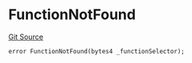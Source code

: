 # FunctionNotFound
[Git Source](https://github.com/thrackle-io/Tron/blob/68f4a826ed4aff2c87e6d1264dce053ee793c987/src/economic/ruleStorage/RuleStorageDiamond.sol)


```solidity
error FunctionNotFound(bytes4 _functionSelector);
```

